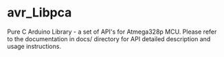 avr_Libpca
==========

Pure C Arduino Library - a set of API's for Atmega328p MCU.
Please refer to the documentation in docs/ directory for API detailed description and usage instructions.

